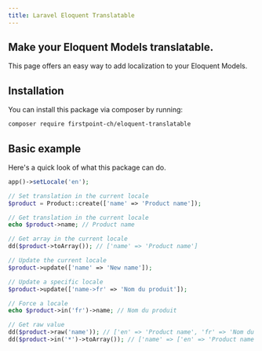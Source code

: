 ```yaml
---
title: Laravel Eloquent Translatable
---
```


## Make your Eloquent Models translatable.

This page offers an easy way to add localization to your Eloquent Models.

## Installation

You can install this package via composer by running:

```bash
composer require firstpoint-ch/eloquent-translatable
```

## Basic example

Here's a quick look of what this package can do.

```php
app()->setLocale('en');

// Set translation in the current locale
$product = Product::create(['name' => 'Product name']);

// Get translation in the current locale
echo $product->name; // Product name

// Get array in the current locale
dd($product->toArray()); // ['name' => 'Product name']

// Update the current locale
$product->update(['name' => 'New name']);

// Update a specific locale
$product->update(['name->fr' => 'Nom du produit']);

// Force a locale
echo $product->in('fr')->name; // Nom du produit

// Get raw value
dd($product->raw('name')); // ['en' => 'Product name', 'fr' => 'Nom du produit']
dd($product->in('*')->toArray()); // ['name' => ['en' => 'Product name', 'fr' => 'Nom du produit']]
```
